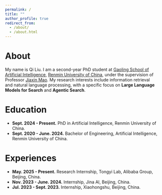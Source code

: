 ```yaml
---
permalink: /
title: ""
author_profile: true
redirect_from: 
  - /about/
  - /about.html
---
```


# About

<!-- I am now a senior-year undergraduate student at [Gaoling School of Artificial Intelligence](http://ai.ruc.edu.cn), [Renmin University of China](https://en.ruc.edu.cn), majoring in artificial intelligence. I am going to enroll in my PhD program in Renmin University of China this autumn, advised by Prof. [Jiaxin Mao](https://sites.google.com/site/maojiaxin/). -->

My name is Qi Liu. I am a second-year PhD student at [Gaoling School of Artificial Intelligence](http://ai.ruc.edu.cn), [Renmin University of China](https://en.ruc.edu.cn), under the supervision of Professor [Jiaxin Mao](https://sites.google.com/site/maojiaxin/). My research interests include information retrieval and natural language processing, with a specific focus on **Large Language Models for Search** and **Agentic Search**.

<!-- # *News*

- ***02.2024***, We trained a ColBERT-style model [`jina-colbert-v1-en`](https://huggingface.co/jinaai/jina-colbert-v1-en) based on our JinaBert which *supports 8k context length* and achieves better performance than ColBERTv2!
- ***01.2024***, Our English-Chinese bilingual embedding model [`jina-embeddings-v2-base-zh`](https://huggingface.co/jinaai/jina-embeddings-v2-base-zh) is open sourced on HuggingFace now! (work done during internship at [Jina AI](https://jina.ai)) -->

# Education

- **Sept. 2024 - Present.** PhD in Artificial Intelligence, Renmin University of China.
- **Sept. 2020 - June. 2024.** Bachelor of Engineering, Artificial Intelligence, Renmin University of China.

# Experiences

- **May. 2025 - Present.** Research Internship, Tongyi Lab, Alibaba Group, Beijing, China.
- **Nov. 2023 - June. 2024.** Internship, Jina AI, Beijing, China.
- **Jul. 2023 - Sept. 2023.** Internship, Xiaohongshu, Beijing, China.
